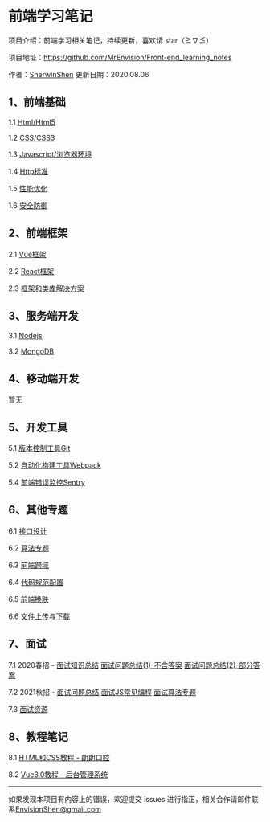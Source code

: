 # 前端学习笔记

项目介绍：前端学习相关笔记，持续更新，喜欢请 star（≧∇≦）

项目地址：https://github.com/MrEnvision/Front-end_learning_notes

作者：[SherwinShen](https://github.com/MrEnvision)        更新日期：2020.08.06



## 1、前端基础

1.1 [Html/Html5](前端基础/Html/README.md)

1.2 [CSS/CSS3](前端基础/CSS/README.md)

1.3 [Javascript/浏览器环境](前端基础/Javascript/README.md)

1.4 [Http标准](前端基础/Http标准/README.md)

1.5 [性能优化](前端基础/性能优化/性能优化.md)

1.6 [安全防御](前端基础/安全防御/安全防御.md)



## 2、前端框架

2.1 [Vue框架](前端框架/Vue/README.md)

2.2 [React框架](前端框架/React/README.md)

2.3 [框架和类库解决方案](前端框架/框架和类库解决方案/框架和类库解决方案.md)



## 3、服务端开发

3.1 [Nodejs](服务端开发/Nodejs笔记.md)

3.2 [MongoDB](服务端开发/MongoDB笔记.md)



## 4、移动端开发

暂无



## 5、开发工具

5.1 [版本控制工具Git](开发工具/Git使用)

5.2 [自动化构建工具Webpack]()

5.4 [前端错误监控Sentry](开发工具/Sentry使用.md)



## 6、其他专题

6.1 [接口设计](其他/接口设计.md)

6.2 [算法专题](https://github.com/MrEnvision/LeetCode_JS)

6.3 [前端跨域](https://github.com/MrEnvision/Front-end_learning_project/blob/master/cross-domain_solutions)

6.4 [代码规范配置](https://github.com/MrEnvision/Front-end_learning_project/blob/master/coding_guide_setting)

6.5 [前端换肤](https://github.com/MrEnvision/Front-end_learning_project/blob/master/change_theme_solutions)

6.6 [文件上传与下载](https://github.com/MrEnvision/Front-end_learning_project/blob/master/file_upload_download)



## 7、面试

7.1 2020春招 - [面试知识总结](面试/面试知识总结.md)   [面试问题总结(1)-不含答案](面试/面试问题总结(1).md)   [面试问题总结(2)-部分答案](面试/面试问题总结(2).md)

7.2 2021秋招 - [面试问题总结](面试/面试问题总结.md)   [面试JS常见编程](面试/面试JS常见编程.js)   [面试算法专题](面试/算法解题框架.md)

7.3 [面试资源](面试/面试资源.md)



## 8、教程笔记

8.1 [HTML和CSS教程 - 朗朗口腔](https://github.com/MrEnvision/langlangDental)

8.2 [Vue3.0教程 - 后台管理系统](https://github.com/MrEnvision/vue-admin)



------

如果发现本项目有内容上的错误，欢迎提交 issues 进行指正，相关合作请邮件联系[EnvisionShen@gmail.com](mailto:EnvisionShen@gmail.com)
